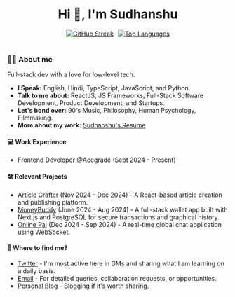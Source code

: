 <h1 align="center">Hi 👋, I&#39;m Sudhanshu</h1>

<div align="center" style="display: flex; justify-content: center; gap: 10px;">
  <a href="https://github.com/SXsid">
    <img src="https://github-readme-streak-stats.herokuapp.com?user=SXsid&theme=tokyonight&hide_border=true&card_width=400&card_height=150&hide_longest_streak=true" alt="GitHub Streak" />
  </a>
  <a href="https://github.com/SXsid">
    <img src="https://github-readme-stats.vercel.app/api/top-langs/?username=SXsid&layout=compact&langs_count=20&card_width=400&theme=tokyonight" alt="Top Languages" />
  </a>
</div>

<br />

### 👋🏻 About me
Full-stack dev with a love for low-level tech.

* **I Speak:** English, Hindi, TypeScript, JavaScript, and Python.
* **Talk to me about:** ReactJS, JS Frameworks, Full-Stack Software Development, Product Development, and Startups.
* **Let&#39;s bond over:** 90&#39;s Music, Philosophy, Human Psychology, Filmmaking.
* **More about my work:** [Sudhanshu&#39;s Resume](https://drive.google.com/file/d/1d650tN01xjqs-fYfZVbJdM8JZWVJybtu/view)

#### 💻 Work Experience
* Frontend Developer @Acegrade (Sept 2024 - Present)

#### 🛠️ Relevant Projects
* [Article Crafter](https://article-crafter.vercel.app/) (Nov 2024 - Dec 2024) - A React-based article creation and publishing platform.
* [MoneyBuddy](https://moneybuddyx.vercel.app/graph) (June 2024 - Aug 2024) - A full-stack wallet app built with Next.js and PostgreSQL for secure transactions and graphical history.
* [Online Pal](https://onlinepal.vercel.app/) (Dec 2024 - Sep 2024) - A real-time global chat application using WebSocket.

#### 👀 Where to find me?
* [Twitter](https://x.com/noobtwts) - I&#39;m most active here in DMs and sharing what I am learning on a daily basis.
* [Email](mailto:contact.sidshekhar@gmail.com) - For detailed queries, collaboration requests, or opportunities.
* [Personal Blog](https://dev.to/sid04) - Blogging if it&#39;s worth sharing.
